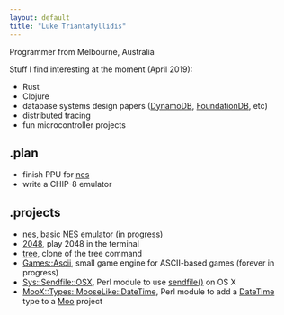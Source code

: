 ```yaml
---
layout: default
title: "Luke Triantafyllidis"
---
```

Programmer from Melbourne, Australia

Stuff I find interesting at the moment (April 2019):

* Rust
* Clojure
* database systems design papers ([DynamoDB](https://www.allthingsdistributed.com/files/amazon-dynamo-sosp2007.pdf), [FoundationDB](https://www.foundationdb.org/files/record-layer-paper.pdf), etc)
* distributed tracing
* fun microcontroller projects

## .plan

* finish PPU for [nes](https://github.com/ltriant/nes)
* write a CHIP-8 emulator

## .projects

* [nes](https://github.com/ltriant/nes), basic NES emulator (in progress)
* [2048](https://github.com/ltriant/2048), play 2048 in the terminal
* [tree](https://github.com/ltriant/tree), clone of the tree command
* [Games::Ascii](https://github.com/ltriant/Games-Ascii), small game engine for ASCII-based games (forever in progress)
* [Sys::Sendfile::OSX](https://metacpan.org/pod/Sys::Sendfile::OSX), Perl module to use [sendfile()](https://jvns.ca/blog/2016/01/23/sendfile-a-new-to-me-system-call/) on OS X
* [MooX::Types::MooseLike::DateTime](https://metacpan.org/pod/MooX::Types::MooseLike::DateTime), Perl module to add a [DateTime](https://metacpan.org/pod/DateTime) type to a [Moo](https://metacpan.org/pod/Moo) project
